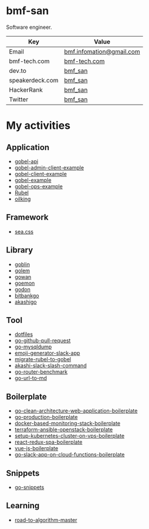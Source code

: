 # bmf-san

Software engineer.

|     Key      |                     Value                     |
| ------------ | --------------------------------------------- |
| Email        | bmf.infomation@gmail.com                      |
| bmf-tech.com | [bmf-tech.com](https://bmf-tech.com)          |
| dev.to       | [bmf_san](https://dev.to/bmf_san)             |
| speakerdeck.com | [bmf_san](https://speakerdeck.com/bmf_san) | 
| HackerRank   | [bmf_san](https://www.hackerrank.com/bmf_san) |
| Twitter      | [bmf_san](https://twitter.com/bmf_san)        |

# My activities
## Application
- [gobel-api](https://github.com/bmf-san/gobel-api)
- [gobel-admin-client-example](https://github.com/bmf-san/gobel-admin-client-example)
- [gobel-client-example](https://github.com/bmf-san/gobel-client-example)
- [gobel-example](https://github.com/bmf-san/gobel-example)
- [gobel-ops-example](https://github.com/bmf-san/gobel-ops-example)
- [Rubel](https://github.com/bmf-san/Rubel)
- [oilking](https://github.com/bmf-san/oilking)

## Framework
- [sea.css](https://github.com/bmf-san/sea.css)

## Library
- [goblin](https://github.com/bmf-san/goblin)
- [golem](https://github.com/bmf-san/golem)
- [gowan](https://github.com/bmf-san/gowan)
- [goemon](https://github.com/bmf-san/goemon)
- [godon](https://github.com/bmf-san/godon)
- [bitbankgo](https://github.com/bmf-san/bitbankgo)
- [akashigo](https://github.com/bmf-san/akashigo)

## Tool
- [dotfiles](https://github.com/bmf-san/dotfiles)
- [go-github-pull-request](https://github.com/bmf-san/go-github-pull-request)
- [go-mysqldump](https://github.com/bmf-san/go-mysqldump)
- [emoji-generator-slack-app](https://github.com/bmf-san/emoji-generator-slack-app)
- [migrate-rubel-to-gobel](https://github.com/bmf-san/migrate-rubel-to-gobel)
- [akashi-slack-slash-command](https://github.com/bmf-san/akashi-slack-slash-command)
- [go-router-benchmark](https://github.com/bmf-san/go-router-benchmark)
- [go-url-to-md](https://github.com/bmf-san/go-url-to-md)

## Boilerplate
- [go-clean-architecture-web-application-boilerplate](https://github.com/bmf-san/go-clean-architecture-web-application-boilerplate)
- [go-production-boilerplate](https://github.com/bmf-san/go-production-boilerplate)
- [docker-based-monitoring-stack-boilerplate](https://github.com/bmf-san/docker-based-monitoring-stack-boilerplate)
- [terraform-ansible-openstack-boilerplate](https://github.com/bmf-san/terraform-ansible-openstack-boilerplate)
- [setup-kubernetes-cluster-on-vps-boilerplate](https://github.com/bmf-san/setup-kubernetes-cluster-on-vps-boilerplate)
- [react-redux-spa-boilerplate](https://github.com/bmf-san/react-redux-spa-boilerplate)
- [vue-js-boilerplate](https://github.com/bmf-san/vue-js-boilerplate)
- [go-slack-app-on-cloud-functions-boilerplate](https://github.com/bmf-san/go-slack-app-on-cloud-functions-boilerplate)

## Snippets
- [go-snippets](https://github.com/bmf-san/go-snippets)

## Learning
- [road-to-algorithm-master](https://github.com/bmf-san/road-to-algorithm-master)
